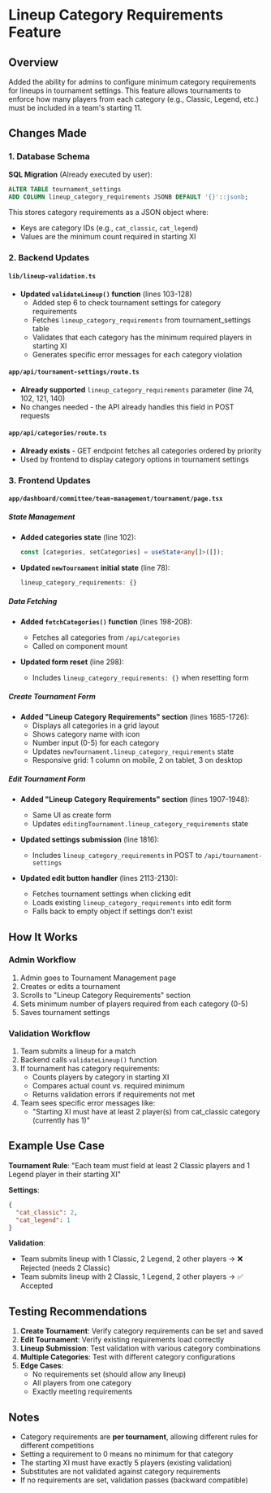 # Lineup Category Requirements Feature

## Overview
Added the ability for admins to configure minimum category requirements for lineups in tournament settings. This feature allows tournaments to enforce how many players from each category (e.g., Classic, Legend, etc.) must be included in a team's starting 11.

## Changes Made

### 1. Database Schema
**SQL Migration** (Already executed by user):
```sql
ALTER TABLE tournament_settings 
ADD COLUMN lineup_category_requirements JSONB DEFAULT '{}'::jsonb;
```

This stores category requirements as a JSON object where:
- Keys are category IDs (e.g., `cat_classic`, `cat_legend`)
- Values are the minimum count required in starting XI

### 2. Backend Updates

#### `lib/lineup-validation.ts`
- **Updated `validateLineup()` function** (lines 103-128)
  - Added step 6 to check tournament settings for category requirements
  - Fetches `lineup_category_requirements` from tournament_settings table
  - Validates that each category has the minimum required players in starting XI
  - Generates specific error messages for each category violation

#### `app/api/tournament-settings/route.ts`
- **Already supported** `lineup_category_requirements` parameter (line 74, 102, 121, 140)
- No changes needed - the API already handles this field in POST requests

#### `app/api/categories/route.ts`
- **Already exists** - GET endpoint fetches all categories ordered by priority
- Used by frontend to display category options in tournament settings

### 3. Frontend Updates

#### `app/dashboard/committee/team-management/tournament/page.tsx`

##### State Management
- **Added categories state** (line 102):
  ```typescript
  const [categories, setCategories] = useState<any[]>([]);
  ```

- **Updated `newTournament` initial state** (line 78):
  ```typescript
  lineup_category_requirements: {}
  ```

##### Data Fetching
- **Added `fetchCategories()` function** (lines 198-208):
  - Fetches all categories from `/api/categories`
  - Called on component mount
  
- **Updated form reset** (line 298):
  - Includes `lineup_category_requirements: {}` when resetting form

##### Create Tournament Form
- **Added "Lineup Category Requirements" section** (lines 1685-1726):
  - Displays all categories in a grid layout
  - Shows category name with icon
  - Number input (0-5) for each category
  - Updates `newTournament.lineup_category_requirements` state
  - Responsive grid: 1 column on mobile, 2 on tablet, 3 on desktop

##### Edit Tournament Form
- **Added "Lineup Category Requirements" section** (lines 1907-1948):
  - Same UI as create form
  - Updates `editingTournament.lineup_category_requirements` state

- **Updated settings submission** (line 1816):
  - Includes `lineup_category_requirements` in POST to `/api/tournament-settings`

- **Updated edit button handler** (lines 2113-2130):
  - Fetches tournament settings when clicking edit
  - Loads existing `lineup_category_requirements` into edit form
  - Falls back to empty object if settings don't exist

## How It Works

### Admin Workflow
1. Admin goes to Tournament Management page
2. Creates or edits a tournament
3. Scrolls to "Lineup Category Requirements" section
4. Sets minimum number of players required from each category (0-5)
5. Saves tournament settings

### Validation Workflow
1. Team submits a lineup for a match
2. Backend calls `validateLineup()` function
3. If tournament has category requirements:
   - Counts players by category in starting XI
   - Compares actual count vs. required minimum
   - Returns validation errors if requirements not met
4. Team sees specific error messages like:
   - "Starting XI must have at least 2 player(s) from cat_classic category (currently has 1)"

## Example Use Case

**Tournament Rule**: "Each team must field at least 2 Classic players and 1 Legend player in their starting XI"

**Settings**:
```json
{
  "cat_classic": 2,
  "cat_legend": 1
}
```

**Validation**:
- Team submits lineup with 1 Classic, 2 Legend, 2 other players → ❌ Rejected (needs 2 Classic)
- Team submits lineup with 2 Classic, 1 Legend, 2 other players → ✅ Accepted

## Testing Recommendations

1. **Create Tournament**: Verify category requirements can be set and saved
2. **Edit Tournament**: Verify existing requirements load correctly
3. **Lineup Submission**: Test validation with various category combinations
4. **Multiple Categories**: Test with different category configurations
5. **Edge Cases**: 
   - No requirements set (should allow any lineup)
   - All players from one category
   - Exactly meeting requirements

## Notes

- Category requirements are **per tournament**, allowing different rules for different competitions
- Setting a requirement to 0 means no minimum for that category
- The starting XI must have exactly 5 players (existing validation)
- Substitutes are not validated against category requirements
- If no requirements are set, validation passes (backward compatible)
